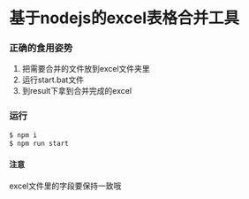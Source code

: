 # 基于nodejs的excel表格合并工具

### 正确的食用姿势

1. 把需要合并的文件放到excel文件夹里
2. 运行start.bat文件
3. 到result下拿到合并完成的excel

### 运行

```bash
$ npm i
$ npm run start
```

#### 注意

excel文件里的字段要保持一致哦

[github]: https://github.com/cmyh100
[CSDN]: https://blog.csdn.net/cmyh100